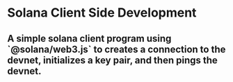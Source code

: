 # Solana Client Side Development

<h2>A simple solana client program using `@solana/web3.js` to creates a connection to the devnet, initializes a key pair, and then pings the devnet. </h2>
